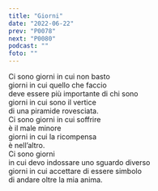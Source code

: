 ```yaml
---
title: "Giorni"
date: "2022-06-22"
prev: "P0078"
next: "P0080"
podcast: ""
foto: ""
---
```


Ci sono giorni in cui non basto  
giorni in cui quello che faccio  
deve essere più importante di chi sono  
giorni in cui sono il vertice  
di una piramide rovesciata.  
Ci sono giorni in cui soffrire  
è il male minore  
giorni in cui la ricompensa  
è nell’altro.  
Ci sono giorni  
in cui devo indossare uno sguardo diverso  
giorni in cui accettare di essere simbolo  
di andare oltre la mia anima.
